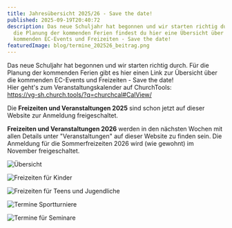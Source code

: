 ```yaml
---
title: Jahresübersicht 2025/26 - Save the date!
published: 2025-09-19T20:40:72
description: Das neue Schuljahr hat begonnen und wir starten richtig durch. Für
  die Planung der kommenden Ferien findest du hier eine Übersicht über die
  kommenden EC-Events und Freizeiten - Save the date!
featuredImage: blog/termine_202526_beitrag.png
---
```

Das neue Schuljahr hat begonnen und wir starten richtig durch. Für die Planung der kommenden Ferien gibt es hier einen Link zur Übersicht über die kommenden EC-Events und Freizeiten - Save the date!\
Hier geht's zum Veranstaltungskalender auf ChurchTools:\
<https://vg-sh.church.tools/?q=churchcal#CalView/>

Die **Freizeiten und Veranstaltungen 2025** sind schon jetzt auf dieser Website zur Anmeldung freigeschaltet.

**Freizeiten und Veranstaltungen 2026** werden in den nächsten Wochen mit allen Details unter "Veranstaltungen" auf dieser Website zu finden sein. Die Anmeldung für die Sommerfreizeiten 2026 wird (wie gewohnt) im November freigeschaltet.

![Übersicht](blog/termine_202526_beitrag.png "Übersicht")

![Freizeiten für Kinder](blog/ec-kids_beitrag.png "Freizeiten für Kinder")

![Freizeiten für Teens und Jugendliche](blog/teens_jugend_beitrag.png "Freizeiten für Teens und Jugendliche")

![Termine Sportturniere](blog/sportturniere_beitrag.png "Termine Sportturniere")

![Termine für Seminare](blog/seminare_beitrag.png "Termine für Seminare")